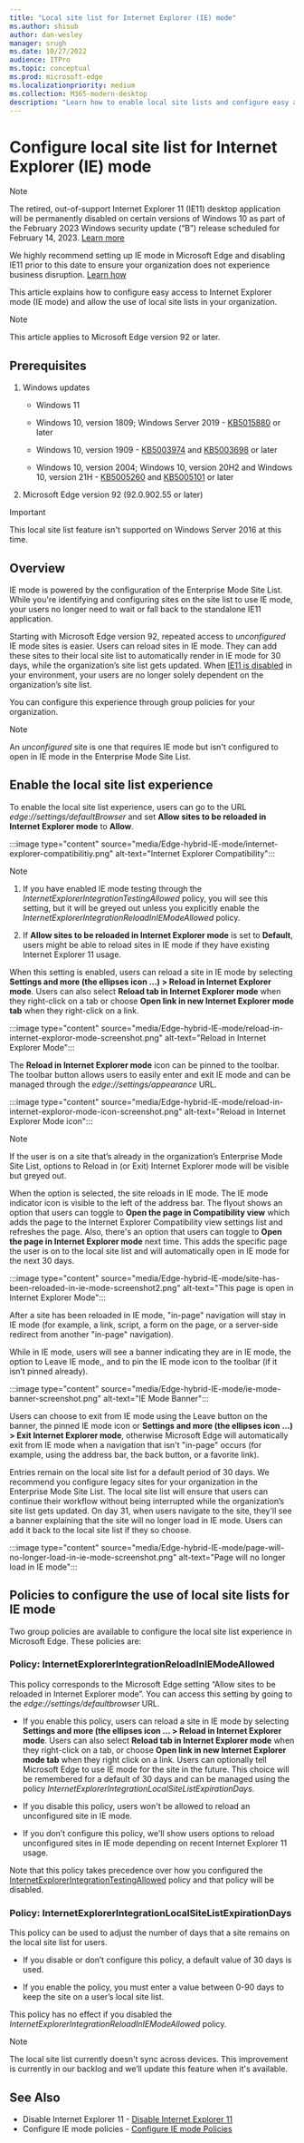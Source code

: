 ```yaml
---
title: "Local site list for Internet Explorer (IE) mode"
ms.author: shisub
author: dan-wesley
manager: srugh
ms.date: 10/27/2022
audience: ITPro
ms.topic: conceptual
ms.prod: microsoft-edge
ms.localizationpriority: medium
ms.collection: M365-modern-desktop
description: "Learn how to enable local site lists and configure easy access to IE mode"
---
```


# Configure local site list for Internet Explorer (IE) mode

>[!Note]
> The retired, out-of-support Internet Explorer 11 (IE11) desktop application will be permanently disabled on certain versions of Windows 10 as part of the February 2023 Windows security update (“B”) release scheduled for February 14, 2023. [Learn more](https://techcommunity.microsoft.com/t5/windows-it-pro-blog/internet-explorer-11-desktop-app-retirement-faq/ba-p/2366549)
>
> We highly recommend setting up IE mode in Microsoft Edge and disabling IE11 prior to this date to ensure your organization does not experience business disruption. [Learn how](https://techcommunity.microsoft.com/t5/windows-it-pro-blog/control-ie-retirement-on-your-own-schedule-with-the-disable-ie/ba-p/3627725)
>

This article explains how to configure easy access to Internet Explorer mode (IE mode) and allow the use of local site lists in your organization.

> [!NOTE]
> This article applies to Microsoft Edge version 92 or later.

## Prerequisites

1. Windows updates

   - Windows 11

   - Windows 10, version 1809; Windows Server 2019 - [KB5015880](https://support.microsoft.com/en-us/topic/july-21-2022-kb5015880-os-build-17763-3232-preview-1c984723-cdf0-4a24-9a4f-5df11d3024a1) or later

   - Windows 10, version 1909 - [KB5003974](https://support.microsoft.com/topic/kb5003974-servicing-stack-update-for-windows-10-version-1909-june-15-2021-0e65680e-2d21-4a31-b97a-e24c022aeccf) and [KB5003698](https://support.microsoft.com/topic/june-15-2021-kb5003698-os-build-18363-1645-preview-1ecf117e-1f89-40f9-a0a5-ed5766737620) or later

   - Windows 10, version 2004; Windows 10, version 20H2 and Windows 10, version 21H - [KB5005260](https://support.microsoft.com/topic/kb5005260-servicing-stack-update-for-windows-10-version-2004-20h2-and-21h1-august-10-2021-ec4c5daa-2cec-4b06-be93-037f150fe3ba) and [KB5005101](https://support.microsoft.com/topic/september-1-2021-kb5005101-os-builds-19041-1202-19042-1202-and-19043-1202-preview-82a50f27-a56f-4212-96ce-1554e8058dc1) or later

2. Microsoft Edge version 92 (92.0.902.55 or later)

> [!IMPORTANT]
> This local site list feature isn't supported on Windows Server 2016 at this time.

## Overview

IE mode is powered by the configuration of the Enterprise Mode Site List. While you're identifying and configuring sites on the site list to use IE mode, your users no longer need to wait or fall back to the standalone IE11 application.

Starting with Microsoft Edge version 92, repeated access to *unconfigured* IE mode sites is easier. Users can reload sites in IE mode. They can add these sites to their local site list to automatically render in IE mode for 30 days, while the organization’s site list gets updated. When [IE11 is disabled](/deployedge/edge-ie-disable-ie11) in your environment, your users are no longer solely dependent on the organization’s site list.

You can configure this experience through group policies for your organization.

> [!NOTE]
> An *unconfigured* site is one that requires IE mode but isn't configured to open in IE mode in the Enterprise Mode Site List.

## Enable the local site list experience

To enable the local site list experience, users can go to the URL *edge://settings/defaultBrowser* and set **Allow sites to be reloaded in Internet Explorer mode** to **Allow**.

:::image type="content" source="media/Edge-hybrid-IE-mode/internet-explorer-compatibilitiy.png" alt-text="Internet Explorer Compatibility":::

>[!Note]  
>
>1. If you have enabled IE mode testing through the *InternetExplorerIntegrationTestingAllowed* policy, you will see this setting, but it will be greyed out unless you  explicitly enable the *InternetExplorerIntegrationReloadInIEModeAllowed* policy.
>
>2. If **Allow sites to be reloaded in Internet Explorer mode** is set to **Default**, users might be able to reload sites in IE mode if they have existing Internet Explorer 11 usage.  

When this setting is enabled, users can reload a site in IE mode by selecting **Settings and more (the ellipses icon ...) > Reload in Internet Explorer mode**. Users can also select **Reload tab in Internet Explorer mode** when they right-click on a tab or choose **Open link in new Internet Explorer mode tab** when they right-click on a link.

:::image type="content" source="media/Edge-hybrid-IE-mode/reload-in-internet-exploror-mode-screenshot.png" alt-text="Reload in Internet Explorer Mode":::

The **Reload in Internet Explorer mode** icon can be pinned to the toolbar. The toolbar button allows users to easily enter and exit IE mode and can be managed through the *edge://settings/appearance* URL.

:::image type="content" source="media/Edge-hybrid-IE-mode/reload-in-internet-exploror-mode-icon-screenshot.png" alt-text="Reload in Internet Explorer Mode icon":::

>[!Note]
>If the user is on a site that’s already in the organization’s Enterprise Mode Site List, options to Reload in (or Exit) Internet Explorer mode will be visible but greyed out.

When the option is selected, the site reloads in IE mode. The IE mode indicator icon is visible to the left of the address bar. The flyout shows an option that users can toggle to **Open the page in Compatibility view** which adds the page to the Internet Explorer Compatibility view settings list and refreshes the page. Also, there's an option that users can toggle to **Open the page in Internet Explorer mode** next time. This adds the specific page the user is on to the local site list and will automatically open in IE mode for the next 30 days.

:::image type="content" source="media/Edge-hybrid-IE-mode/site-has-been-reloaded-in-ie-mode-screenshot2.png" alt-text="This page is open in Internet Explorer Mode":::

After a site has been reloaded in IE mode, "in-page" navigation will stay in IE mode (for example, a link, script, a form on the page, or a server-side redirect from another "in-page" navigation).  

While in IE mode, users will see a banner indicating they are in IE mode, the option to Leave IE mode,, and to pin the IE mode icon to the toolbar (if it isn’t pinned already).

:::image type="content" source="media/Edge-hybrid-IE-mode/ie-mode-banner-screenshot.png" alt-text="IE Mode Banner":::

Users can choose to exit from IE mode using the Leave button on the banner, the pinned IE mode icon or **Settings and more (the ellipses icon ...) > Exit Internet Explorer mode**, otherwise Microsoft Edge will automatically exit from IE mode when a navigation that isn't "in-page" occurs (for example, using the address bar, the back button, or a favorite link).

Entries remain on the local site list for a default period of 30 days. We recommend you configure legacy sites for your organization in the Enterprise Mode Site List. The local site list will ensure that users can continue their workflow without being interrupted while the organization’s site list gets updated. On day 31, when users navigate to the site, they'll see a banner explaining that the site will no longer load in IE mode. Users can add it back to the local site list if they so choose.

:::image type="content" source="media/Edge-hybrid-IE-mode/page-will-no-longer-load-in-ie-mode-screenshot.png" alt-text="Page will no longer load in IE mode":::

## Policies to configure the use of local site lists for IE mode

Two group policies are available to configure the local site list experience in Microsoft Edge. These policies are:

### Policy: InternetExplorerIntegrationReloadInIEModeAllowed

This policy corresponds to the Microsoft Edge setting “Allow sites to be reloaded in Internet Explorer mode”. You can access this setting by going to the *edge://settings/defaultbrowser* URL.

- If you enable this policy, users can reload a site in IE mode by selecting **Settings and more (the ellipses icon ... > Reload in Internet Explorer mode**. Users can also select **Reload tab in Internet Explorer mode** when they right-click on a tab, or choose **Open link in new Internet Explorer mode tab** when they right click on a link.
Users can optionally tell Microsoft Edge to use IE mode for the site in the future. This choice will be remembered for a default of 30 days and can be managed using the policy *InternetExplorerIntegrationLocalSiteListExpirationDays*.

- If you disable this policy, users won't be allowed to reload an unconfigured site in IE mode.

- If you don’t configure this policy, we'll show users options to reload unconfigured sites in IE mode depending on recent Internet Explorer 11 usage.

Note that this policy takes precedence over how you configured the [InternetExplorerIntegrationTestingAllowed](/deployedge/microsoft-edge-policies#internetexplorerintegrationtestingallowed) policy and that policy will be disabled.

### Policy: InternetExplorerIntegrationLocalSiteListExpirationDays

This policy can be used to adjust the number of days that a site remains on the local site list for users.  

- If you disable or don’t configure this policy, a default value of 30 days is used.

- If you enable the policy, you must enter a value between 0-90 days to keep the site on a user’s local site list.

This policy has no effect if you disabled the *InternetExplorerIntegrationReloadInIEModeAllowed* policy.

> [!NOTE]
> The local site list currently doesn't sync across devices. This improvement is currently in our backlog and we’ll update this feature when it's available.

## See Also

- Disable Internet Explorer 11 - [Disable Internet Explorer 11](/deployedge/edge-ie-disable-ie11)
- Configure IE mode policies - [Configure IE mode Policies](/deployedge/edge-ie-mode-policies)
